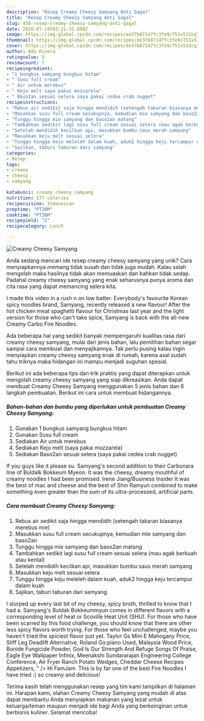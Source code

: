 ```yaml
---
description: "Resep Creamy Cheesy Samyang Anti Gagal"
title: "Resep Creamy Cheesy Samyang Anti Gagal"
slug: 458-resep-creamy-cheesy-samyang-anti-gagal
date: 2020-07-19T03:21:31.698Z
image: https://img-global.cpcdn.com/recipes/ee37b87147fc3fe9/751x532cq70/creamy-cheesy-samyang-foto-resep-utama.jpg
thumbnail: https://img-global.cpcdn.com/recipes/ee37b87147fc3fe9/751x532cq70/creamy-cheesy-samyang-foto-resep-utama.jpg
cover: https://img-global.cpcdn.com/recipes/ee37b87147fc3fe9/751x532cq70/creamy-cheesy-samyang-foto-resep-utama.jpg
author: Ada Rivera
ratingvalue: 5
reviewcount: 7
recipeingredient:
- "1 bungkus samyang bungkus hitam"
- " Susu full cream"
- " Air untuk merebus"
- " Keju melt saya pakai mozzarela"
- " Baso2an sesuai selera saya pakai cedea crab nugget"
recipeinstructions:
- "Rebus air sedikit saja hingga mendidih (setengah takaran biasanya merebus mie)"
- "Masukkan susu full cream secukupnya, kemudian mie samyang dan baso2an"
- "Tunggu hingga mie samyang dan baso2an matang"
- "Tambahkan sedikit lagi susu full cream sesuai selera (mau agak berkuah atau kental)"
- "Setelah mendidih kecilkan api, masukkan bumbu saus merah samyang"
- "Masukkan keju melt sesuai selera"
- "Tunggu hingga keju meleleh dalam kuah, aduk2 hingga keju tercampur dalam kuah"
- "Sajikan, taburi taburan dari samyang"
categories:
- Resep
tags:
- creamy
- cheesy
- samyang

katakunci: creamy cheesy samyang 
nutrition: 177 calories
recipecuisine: Indonesian
preptime: "PT20M"
cooktime: "PT36M"
recipeyield: "2"
recipecategory: Lunch

---
```



![Creamy Cheesy Samyang](https://img-global.cpcdn.com/recipes/ee37b87147fc3fe9/751x532cq70/creamy-cheesy-samyang-foto-resep-utama.jpg)

Anda sedang mencari ide resep creamy cheesy samyang yang unik? Cara menyiapkannya memang tidak susah dan tidak juga mudah. Kalau salah mengolah maka hasilnya tidak akan memuaskan dan bahkan tidak sedap. Padahal creamy cheesy samyang yang enak seharusnya punya aroma dan cita rasa yang dapat memancing selera kita.

I made this video in a rush n on low batter. Everybody&#39;s favourite Korean spicy noodles brand, Samyang, recently released a new flavour! After the hot chicken meat spaghetti flavour for Christmas last year and the light version for those who can&#39;t take spice, Samyang is back with the all-new Creamy Carbo Fire Noodles.

Ada beberapa hal yang sedikit banyak mempengaruhi kualitas rasa dari creamy cheesy samyang, mulai dari jenis bahan, lalu pemilihan bahan segar sampai cara membuat dan menyajikannya. Tak perlu pusing kalau ingin menyiapkan creamy cheesy samyang enak di rumah, karena asal sudah tahu triknya maka hidangan ini mampu menjadi suguhan spesial.


Berikut ini ada beberapa tips dan trik praktis yang dapat diterapkan untuk mengolah creamy cheesy samyang yang siap dikreasikan. Anda dapat membuat Creamy Cheesy Samyang menggunakan 5 jenis bahan dan 8 langkah pembuatan. Berikut ini cara untuk membuat hidangannya.

<!--inarticleads1-->

##### Bahan-bahan dan bumbu yang diperlukan untuk pembuatan Creamy Cheesy Samyang:

1. Gunakan 1 bungkus samyang bungkus hitam
1. Gunakan  Susu full cream
1. Sediakan  Air untuk merebus
1. Sediakan  Keju melt (saya pakai mozzarela)
1. Sediakan  Baso2an sesuai selera (saya pakai cedea crab nugget)


If you guys like it please su. Samyang&#39;s second addition to their Carbonara line of Buldalk Bokkeum Myeon. It was the cheesy, dreamy mouthful of creamy noodles I had been promised. Irene Jiang/Business Insider It was the best of mac and cheese and the best of Shin Ramyun combined to make something even greater than the sum of its ultra-processed, artificial parts. 

<!--inarticleads2-->

##### Cara membuat Creamy Cheesy Samyang:

1. Rebus air sedikit saja hingga mendidih (setengah takaran biasanya merebus mie)
1. Masukkan susu full cream secukupnya, kemudian mie samyang dan baso2an
1. Tunggu hingga mie samyang dan baso2an matang
1. Tambahkan sedikit lagi susu full cream sesuai selera (mau agak berkuah atau kental)
1. Setelah mendidih kecilkan api, masukkan bumbu saus merah samyang
1. Masukkan keju melt sesuai selera
1. Tunggu hingga keju meleleh dalam kuah, aduk2 hingga keju tercampur dalam kuah
1. Sajikan, taburi taburan dari samyang


I slurped up every last bit of my cheesy, spicy broth, thrilled to know that I had a. Samyang&#39;s Buldak Bokkeummyun comes in different flavors with a corresponding level of heat or Scoville Heat Unit (SHU). For those who have been scarred by this food challenge, you should know that there are other less spicy flavors worth trying. For those who feel unchallenged, maybe you haven&#39;t tried the spiciest flavor just yet. Taylor Gs Mini E Mahogany Price, Stiff Leg Deadlift Alternative, Roland Go:piano Used, Malaysia Wood Price, Bonide Fungicide Powder, God Is Our Strength And Refuge Songs Of Praise, Eagle Eye Wallpaper Infinix, Meenakshi Sundararajan Engineering College Conference, Air Fryer Ranch Potato Wedges, Cheddar Cheese Recipes Appetizers, &#34; /&gt; Hi FamJam ️ This is by far one of the best Fire Noodles I have tried :) so creamy and delicious! 

Terima kasih telah menggunakan resep yang tim kami tampilkan di halaman ini. Harapan kami, olahan Creamy Cheesy Samyang yang mudah di atas dapat membantu Anda menyiapkan makanan yang lezat untuk keluarga/teman maupun menjadi ide bagi Anda yang berkeinginan untuk berbisnis kuliner. Selamat mencoba!
